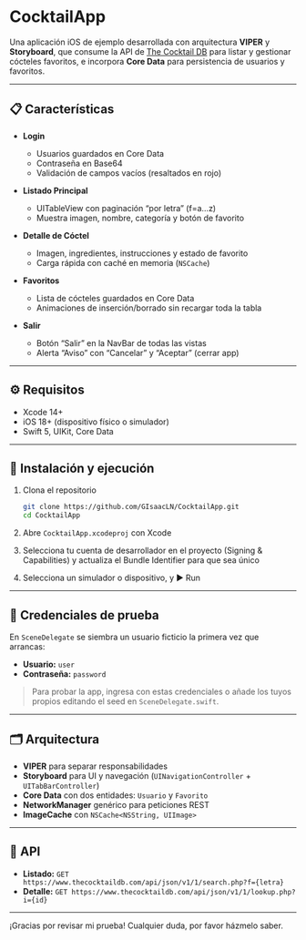 # CocktailApp

Una aplicación iOS de ejemplo desarrollada con arquitectura **VIPER** y **Storyboard**, que consume la API de [The Cocktail DB](https://www.thecocktaildb.com) para listar y gestionar cócteles favoritos, e incorpora **Core Data** para persistencia de usuarios y favoritos.

---

## 📋 Características

* **Login**

  * Usuarios guardados en Core Data
  * Contraseña en Base64
  * Validación de campos vacíos (resaltados en rojo)
* **Listado Principal**

  * UITableView con paginación “por letra” (f=a…z)
  * Muestra imagen, nombre, categoría y botón de favorito
* **Detalle de Cóctel**

  * Imagen, ingredientes, instrucciones y estado de favorito
  * Carga rápida con caché en memoria (`NSCache`)
* **Favoritos**

  * Lista de cócteles guardados en Core Data
  * Animaciones de inserción/borrado sin recargar toda la tabla
* **Salir**

  * Botón “Salir” en la NavBar de todas las vistas
  * Alerta “Aviso” con “Cancelar” y “Aceptar” (cerrar app)

---

## ⚙️ Requisitos

* Xcode 14+
* iOS 18+ (dispositivo físico o simulador)
* Swift 5, UIKit, Core Data

---

## 🚀 Instalación y ejecución

1. Clona el repositorio

   ```bash
   git clone https://github.com/GIsaacLN/CocktailApp.git
   cd CocktailApp
   ```
2. Abre `CocktailApp.xcodeproj` con Xcode
3. Selecciona tu cuenta de desarrollador en el proyecto (Signing & Capabilities) y actualiza el Bundle Identifier para que sea único
4. Selecciona un simulador o dispositivo, y ▶️ Run

---

## 🔑 Credenciales de prueba

En `SceneDelegate` se siembra un usuario ficticio la primera vez que arrancas:

* **Usuario:** `user`
* **Contraseña:** `password`

> Para probar la app, ingresa con estas credenciales o añade los tuyos propios editando el seed en `SceneDelegate.swift`.

---

## 🗂️ Arquitectura

* **VIPER** para separar responsabilidades
* **Storyboard** para UI y navegación (`UINavigationController` + `UITabBarController`)
* **Core Data** con dos entidades: `Usuario` y `Favorito`
* **NetworkManager** genérico para peticiones REST
* **ImageCache** con `NSCache<NSString, UIImage>`

---

## 📡 API

* **Listado:**
  `GET https://www.thecocktaildb.com/api/json/v1/1/search.php?f={letra}`
* **Detalle:**
  `GET https://www.thecocktaildb.com/api/json/v1/1/lookup.php?i={id}`

---

¡Gracias por revisar mi prueba! Cualquier duda, por favor házmelo saber.



